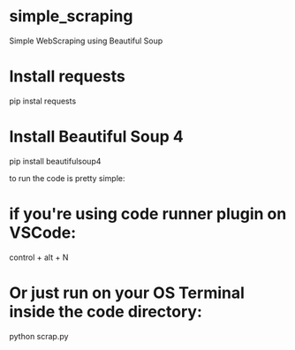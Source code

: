 # simple_scraping
Simple WebScraping using Beautiful Soup

# Install requests
pip instal requests

# Install Beautiful Soup 4
pip install beautifulsoup4

to run the code is pretty simple:

# if you're using code runner plugin on VSCode:
control + alt + N

# Or just run on your OS Terminal inside the code directory:
python scrap.py
